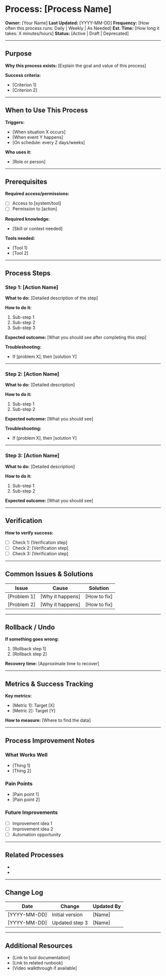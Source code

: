 # Process: [Process Name]

**Owner:** [Your Name]
**Last Updated:** [YYYY-MM-DD]
**Frequency:** [How often this process runs: Daily | Weekly | As Needed]
**Est. Time:** [How long it takes: X minutes/hours]
**Status:** [Active | Draft | Deprecated]

---

## Purpose

**Why this process exists:**
[Explain the goal and value of this process]

**Success criteria:**
- [Criterion 1]
- [Criterion 2]

---

## When to Use This Process

**Triggers:**
- [When situation X occurs]
- [When event Y happens]
- [On schedule: every Z days/weeks]

**Who uses it:**
- [Role or person]

---

## Prerequisites

**Required access/permissions:**
- [ ] Access to [system/tool]
- [ ] Permission to [action]

**Required knowledge:**
- [Skill or context needed]

**Tools needed:**
- [Tool 1]
- [Tool 2]

---

## Process Steps

### Step 1: [Action Name]

**What to do:**
[Detailed description of the step]

**How to do it:**
1. Sub-step 1
2. Sub-step 2
3. Sub-step 3

**Expected outcome:**
[What you should see after completing this step]

**Troubleshooting:**
- If [problem X], then [solution Y]

---

### Step 2: [Action Name]

**What to do:**
[Detailed description]

**How to do it:**
1. Sub-step 1
2. Sub-step 2

**Expected outcome:**
[What you should see]

**Troubleshooting:**
- If [problem X], then [solution Y]

---

### Step 3: [Action Name]

**What to do:**
[Detailed description]

**How to do it:**
1. Sub-step 1
2. Sub-step 2

**Expected outcome:**
[What you should see]

---

## Verification

**How to verify success:**
- [ ] Check 1: [Verification step]
- [ ] Check 2: [Verification step]
- [ ] Check 3: [Verification step]

---

## Common Issues & Solutions

| Issue | Cause | Solution |
|-------|-------|----------|
| [Problem 1] | [Why it happens] | [How to fix] |
| [Problem 2] | [Why it happens] | [How to fix] |

---

## Rollback / Undo

**If something goes wrong:**
1. [Rollback step 1]
2. [Rollback step 2]

**Recovery time:** [Approximate time to recover]

---

## Metrics & Success Tracking

**Key metrics:**
- [Metric 1]: Target [X]
- [Metric 2]: Target [Y]

**How to measure:**
[Where to find the data]

---

## Process Improvement Notes

### What Works Well
- [Thing 1]
- [Thing 2]

### Pain Points
- [Pain point 1]
- [Pain point 2]

### Future Improvements
- [ ] Improvement idea 1
- [ ] Improvement idea 2
- [ ] Automation opportunity

---

## Related Processes

- [Related process 1]: [Link]
- [Related process 2]: [Link]

---

## Change Log

| Date | Change | Updated By |
|------|--------|------------|
| [YYYY-MM-DD] | Initial version | [Name] |
| [YYYY-MM-DD] | Updated step 3 | [Name] |

---

## Additional Resources

- [Link to tool documentation]
- [Link to related runbook]
- [Video walkthrough if available]
